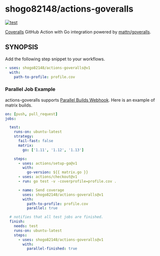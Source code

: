 # shogo82148/actions-goveralls

[![test](https://github.com/shogo82148/actions-goveralls/workflows/test/badge.svg?branch=master)](https://github.com/shogo82148/actions-goveralls/actions)

[Coveralls](https://coveralls.io/) GitHub Action with Go integration powered by [mattn/goveralls](https://github.com/mattn/goveralls).

## SYNOPSIS

Add the following step snippet to your workflows.

```yaml
- uses: shogo82148/actions-goveralls@v1
  with:
    path-to-profile: profile.cov
```

### Parallel Job Example

actions-goveralls supports [Parallel Builds Webhook](https://docs.coveralls.io/parallel-build-webhook).
Here is an example of matrix builds.

```yaml
on: [push, pull_request]
jobs:

  test:
    runs-on: ubuntu-latest
    strategy:
      fail-fast: false
      matrix:
        go: ['1.11', '1.12', '1.13']

    steps:
      - uses: actions/setup-go@v1
        with:
          go-version: ${{ matrix.go }}
      - uses: actions/checkout@v1
      - run: go test -v -coverprofile=profile.cov .

      - name: Send coverage
        uses: shogo82148/actions-goveralls@v1
        with:
          path-to-profile: profile.cov
          parallel: true

  # notifies that all test jobs are finished.
  finish:
    needs: test
    runs-on: ubuntu-latest
    steps:
      - uses: shogo82148/actions-goveralls@v1
        with:
          parallel-finished: true
```
